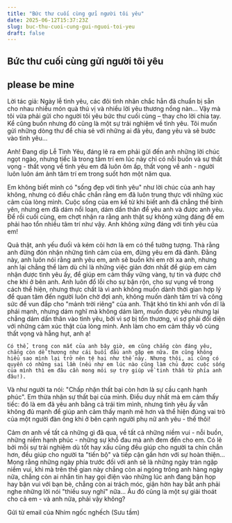 ```yaml
---
title: "Bức thư cuối cùng gửi người tôi yêu"
date: 2025-06-12T15:37:23Z
slug: buc-thu-cuoi-cung-gui-nguoi-toi-yeu
draft: false
---
```


## Bức thư cuối cùng gửi người tôi yêu

## please be mine

Lời tác giả: Ngày lễ tình yêu, các đôi tình nhân chắc hẳn đã chuẩn bị sẵn cho nhau nhiều món quà thú vị và nhiều lời yêu thương nồng nàn... Vậy mà tôi vừa phải gửi cho người tôi yêu bức thư cuối cùng – thay cho lời chia tay. Kể cũng buồn nhưng đó cũng là một sự trải nghiệm về tình yêu. Tôi muốn gửi những dòng thư để chia sẻ với những ai đã yêu, đang yêu và sẽ bước vào tình yêu...
 
Anh!
Đang dịp Lễ Tình Yêu, đáng lẽ ra em phải gửi đến anh những lời chúc ngọt ngào, nhưng tiếc là trong tâm trí em lúc này chỉ có nỗi buồn và sự thất vọng - thất vọng về tình yêu em đã luôn ôm ấp, thất vọng về anh - người luôn luôn ám ảnh tâm trí em trong suốt hơn một năm qua.
 
Em không biết mình có "sống đẹp với tình yêu" như lời chúc của anh hay không, nhưng có điều chắc chắn rằng em đã luôn trung thực với những xúc cảm của lòng mình. Cuộc sống của em kể từ khi biết anh đã chẳng thể bình yên, nhưng em đã dám nổi loạn, dám dấn thân để yêu anh và được anh yêu. Để rồi cuối cùng, em chợt nhận ra rằng anh thật sự không xứng đáng để em phải hao tổn nhiều tâm trí như vậy. Anh không xứng đáng với tình yêu của em!
 
Quả thật, anh yếu đuối và kém cỏi hơn là em có thể tưởng tượng. Thà rằng anh đừng đón nhận những tình cảm của em, đừng yêu em đã đành. Đằng này, anh luôn nói rằng anh yêu em, anh sẽ buồn khi em rời xa anh, nhưng anh lại chẳng thể làm dù chỉ là những việc giản đơn nhất để giúp em cảm nhận được tình yêu ấy, để giúp em cảm thấy vững vàng, tự tin và được chở che khi ở bên anh. Anh luôn đổ lỗi cho sự bận rộn, cho sự vụng về trong cách thể hiện, nhưng thực chất là vì anh không muốn dành thời gian hợp lý để quan tâm đến người luôn chờ đợi anh, không muốn dành tâm trí và công sức để vun đắp cho "mảnh trời riêng" của anh. Thật khó tin khi anh vốn dĩ là phái mạnh, nhưng dám nghĩ mà không dám làm, muốn được yêu nhưng lại chẳng dám dấn thân vào tình yêu, bởi vì sợ bị tổn thương, vì sợ phải đối diện với những cảm xúc thật của lòng mình. Anh làm cho em cảm thấy vô cùng thất vọng và hẫng hụt, anh ạ!
 

	Có thể, trong con mắt của anh bây giờ, em cũng chẳng còn đáng yêu, chẳng còn dễ thương như cái buổi đầu anh gặp em nữa. Em cũng không hiểu sao mình lại trở nên tệ hại như thế này. Nhưng thôi, ai cũng có quyền có những sai lầm (nếu như em lúc nào cũng làm chủ được cuộc sống của mình thì em đâu cần mong mỏi sự trợ giúp về tinh thần từ phía anh đâu!).
 
Và như người ta nói: "Chấp nhận thất bại còn hơn là sự cầu cạnh hạnh phúc". Em thừa nhận sự thất bại của mình. Điều duy nhất mà em cảm thấy tiếc: đó là em đã yêu anh bằng cả trái tim mình, nhưng tình yêu ấy vẫn không đủ mạnh để giúp anh cảm thấy mạnh mẽ hơn và thể hiện đúng vai trò của một người đàn ông khi ở bên cạnh người phụ nữ anh yêu - thế thôi!
 
Cảm ơn anh về tất cả những gì đã qua, về tất cả những niềm vui - nỗi buồn, những niềm hạnh phúc - những sự khổ đau mà anh đem đến cho em. Có lẽ bởi mỗi sự trải nghiệm dù tốt hay xấu cũng đều giúp cho người ta chín chắn hơn, đều giúp cho người ta "tiến bộ" và tiếp cận gần hơn với sự hoàn thiện... Mong rằng những ngày phía trước đối với anh sẽ là những ngày tràn ngập niềm vui, khi mà trên thế gian này chẳng còn ai ngóng trông anh hàng ngày nữa, chẳng còn ai nhắn tin hay gọi điện vào những lúc anh đang bận họp hay bận vui với bạn bè, chẳng còn ai trách móc, giận hờn hay bắt anh phải nghe những lời nói "thiếu suy nghĩ" nữa... Âu đó cũng là một sự giải thoát cho cả em - và anh nữa, phải vậy không?
 
Gửi từ email của Nhím ngốc nghếch
 (Sưu tầm)
